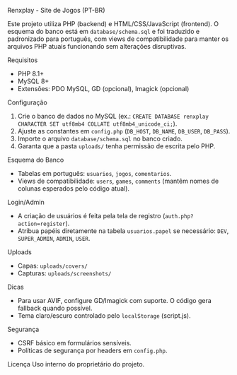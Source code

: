 Renxplay - Site de Jogos (PT-BR)

Este projeto utiliza PHP (backend) e HTML/CSS/JavaScript (frontend). O esquema do banco está em `database/schema.sql` e foi traduzido e padronizado para português, com views de compatibilidade para manter os arquivos PHP atuais funcionando sem alterações disruptivas.

Requisitos
- PHP 8.1+
- MySQL 8+
- Extensões: PDO MySQL, GD (opcional), Imagick (opcional)

Configuração
1. Crie o banco de dados no MySQL (ex.: `CREATE DATABASE renxplay CHARACTER SET utf8mb4 COLLATE utf8mb4_unicode_ci;`).
2. Ajuste as constantes em `config.php` (`DB_HOST`, `DB_NAME`, `DB_USER`, `DB_PASS`).
3. Importe o arquivo `database/schema.sql` no banco criado.
4. Garanta que a pasta `uploads/` tenha permissão de escrita pelo PHP.

Esquema do Banco
- Tabelas em português: `usuarios`, `jogos`, `comentarios`.
- Views de compatibilidade: `users`, `games`, `comments` (mantêm nomes de colunas esperados pelo código atual).

Login/Admin
- A criação de usuários é feita pela tela de registro (`auth.php?action=register`).
- Atribua papéis diretamente na tabela `usuarios.papel` se necessário: `DEV`, `SUPER_ADMIN`, `ADMIN`, `USER`.

Uploads
- Capas: `uploads/covers/`
- Capturas: `uploads/screenshots/`

Dicas
- Para usar AVIF, configure GD/Imagick com suporte. O código gera fallback quando possível.
- Tema claro/escuro controlado pelo `localStorage` (script.js).

Segurança
- CSRF básico em formulários sensíveis.
- Políticas de segurança por headers em `config.php`.

Licença
Uso interno do proprietário do projeto.
